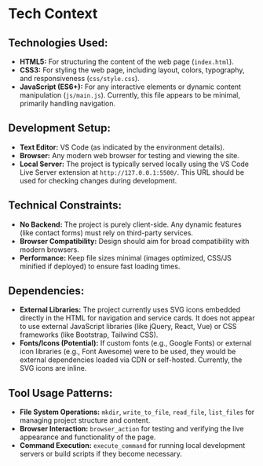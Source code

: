 # Tech Context

## Technologies Used:
- **HTML5:** For structuring the content of the web page (`index.html`).
- **CSS3:** For styling the web page, including layout, colors, typography, and responsiveness (`css/style.css`).
- **JavaScript (ES6+):** For any interactive elements or dynamic content manipulation (`js/main.js`). Currently, this file appears to be minimal, primarily handling navigation.

## Development Setup:
- **Text Editor:** VS Code (as indicated by the environment details).
- **Browser:** Any modern web browser for testing and viewing the site.
- **Local Server:** The project is typically served locally using the VS Code Live Server extension at `http://127.0.0.1:5500/`. This URL should be used for checking changes during development.

## Technical Constraints:
- **No Backend:** The project is purely client-side. Any dynamic features (like contact forms) must rely on third-party services.
- **Browser Compatibility:** Design should aim for broad compatibility with modern browsers.
- **Performance:** Keep file sizes minimal (images optimized, CSS/JS minified if deployed) to ensure fast loading times.

## Dependencies:
- **External Libraries:** The project currently uses SVG icons embedded directly in the HTML for navigation and service cards. It does not appear to use external JavaScript libraries (like jQuery, React, Vue) or CSS frameworks (like Bootstrap, Tailwind CSS).
- **Fonts/Icons (Potential):** If custom fonts (e.g., Google Fonts) or external icon libraries (e.g., Font Awesome) were to be used, they would be external dependencies loaded via CDN or self-hosted. Currently, the SVG icons are inline.

## Tool Usage Patterns:
- **File System Operations:** `mkdir`, `write_to_file`, `read_file`, `list_files` for managing project structure and content.
- **Browser Interaction:** `browser_action` for testing and verifying the live appearance and functionality of the page.
- **Command Execution:** `execute_command` for running local development servers or build scripts if they become necessary.
